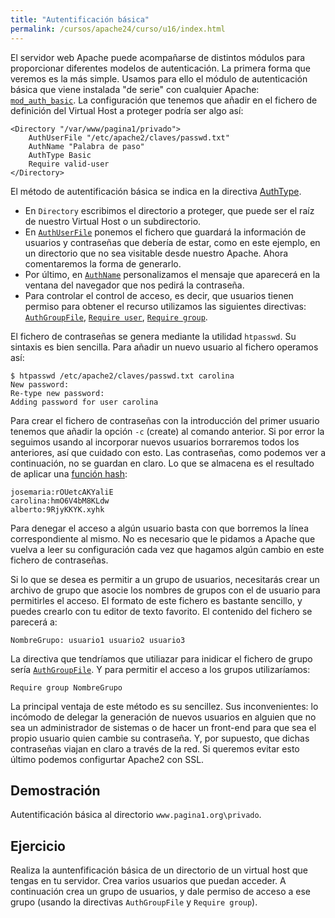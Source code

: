 ```yaml
---
title: "Autentificación básica"
permalink: /cursos/apache24/curso/u16/index.html
---
```


El servidor web Apache puede acompañarse de distintos módulos para proporcionar diferentes modelos de autenticación.
La primera forma que veremos es la más simple. Usamos para ello el módulo de autenticación básica que viene instalada "de serie" con cualquier Apache: [`mod_auth_basic`](http://httpd.apache.org/docs/2.4/es/mod/mod_auth_basic.html). La configuración que tenemos que añadir en el fichero de definición del Virtual Host a proteger podría ser algo así:

	<Directory "/var/www/pagina1/privado">
		AuthUserFile "/etc/apache2/claves/passwd.txt"
		AuthName "Palabra de paso"
		AuthType Basic
		Require valid-user
	</Directory>

El método de autentificación básica se indica en la directiva [AuthType](http://httpd.apache.org/docs/2.4/es/mod/core.html#authtype).  

* En `Directory` escribimos el directorio a proteger, que puede ser el raíz de nuestro Virtual Host o un subdirectorio.
* En [`AuthUserFile`](http://httpd.apache.org/docs/2.4/es/mod/mod_authn_file.html#authuserfile) ponemos el fichero que guardará la información de usuarios y contraseñas que debería de estar, como en este ejemplo, en un directorio que no sea visitable desde nuestro Apache. Ahora comentaremos la forma de generarlo. 
* Por último, en [`AuthName`](http://httpd.apache.org/docs/2.4/es/mod/core.html#authname) personalizamos el mensaje que aparecerá en la ventana del navegador que nos pedirá la contraseña.
* Para controlar el control de acceso, es decir, que usuarios tienen permiso para obtener el recurso utilizamos las siguientes directivas: [`AuthGroupFile`](http://httpd.apache.org/docs/2.4/es/mod/mod_authz_groupfile.html#authgroupfile), [`Require user`](http://httpd.apache.org/docs/2.4/es/mod/mod_authz_core.html#require), [`Require group`](http://httpd.apache.org/docs/2.4/es/mod/mod_authz_core.html#require).

El fichero de contraseñas se genera mediante la utilidad `htpasswd`. Su sintaxis es bien sencilla. Para añadir un nuevo usuario al fichero operamos así:

    $ htpasswd /etc/apache2/claves/passwd.txt carolina
    New password:
    Re-type new password:
    Adding password for user carolina

Para crear el fichero de contraseñas con la introducción del primer usuario tenemos que añadir la opción `-c` (create) al comando anterior. Si por error la seguimos usando al incorporar nuevos usuarios borraremos todos los anteriores, así que cuidado con esto. Las contraseñas, como podemos ver a continuación, no se guardan en claro. Lo que se almacena es el resultado de aplicar una [función hash](http://es.wikipedia.org/wiki/Hash):

    josemaria:rOUetcAKYaliE
    carolina:hmO6V4bM8KLdw
    alberto:9RjyKKYK.xyhk

Para denegar el acceso a algún usuario basta con que borremos la línea correspondiente al mismo. No es necesario que le pidamos a Apache que vuelva a leer su configuración cada vez que hagamos algún cambio en este fichero de contraseñas.

Si lo que se desea es permitir a un grupo de usuarios, necesitarás crear un archivo de grupo que asocie los nombres de grupos con el de usuario para permitirles el acceso. El formato de este fichero es bastante sencillo, y puedes crearlo con tu editor de texto favorito. El contenido del fichero se parecerá a:

    NombreGrupo: usuario1 usuario2 usuario3

La directiva que tendríamos que utiliazar para inidicar el fichero de grupo sería [`AuthGroupFile`](https://httpd.apache.org/docs/2.4/es/mod/mod_authz_groupfile.html#authgroupfile). Y para permitir el acceso a los grupos utilizaríamos:

    Require group NombreGrupo

La principal ventaja de este método es su sencillez. Sus inconvenientes: lo incómodo de delegar la generación de nuevos usuarios en alguien que no sea un administrador de sistemas o de hacer un front-end para que sea el propio usuario quien cambie su contraseña. Y, por supuesto, que dichas contraseñas viajan en claro a través de la red. Si queremos evitar esto último podemos configurtar Apache2 con SSL.

## Demostración

Autentificación básica al directorio `www.pagina1.org\privado`.

## Ejercicio

Realiza la auntenfificación básica de un directorio de un  virtual host que tengas en tu servidor. Crea varios usuarios que puedan acceder. A continuación crea un grupo de usuarios, y dale permiso de acceso a ese grupo (usando la directivas `AuthGroupFile` y `Require group`).